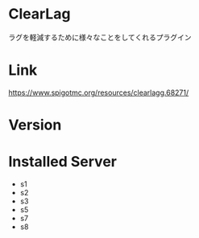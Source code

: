 # ClearLag
ラグを軽減するために様々なことをしてくれるプラグイン

# Link
https://www.spigotmc.org/resources/clearlagg.68271/

# Version

# Installed Server
- s1
- s2
- s3
- s5
- s7
- s8
